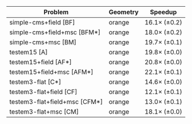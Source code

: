 | Problem                       | Geometry |      Speedup |
| ----------------------------- | -------- | ------------ |
| simple-cms+field [BF]         | orange   | 16.1× (±0.2) |
| simple-cms+field+msc [BFM*]   | orange   | 18.0× (±0.2) |
| simple-cms+msc [BM]           | orange   | 19.7× (±0.1) |
| testem15 [A]                  | orange   | 19.8× (±0.0) |
| testem15+field [AF*]          | orange   | 20.8× (±0.0) |
| testem15+field+msc [AFM*]     | orange   | 22.1× (±0.1) |
| testem3-flat [C*]             | orange   | 14.6× (±0.0) |
| testem3-flat+field [CF]       | orange   | 12.1× (±0.1) |
| testem3-flat+field+msc [CFM*] | orange   | 13.0× (±0.1) |
| testem3-flat+msc [CM]         | orange   | 18.1× (±0.0) |
